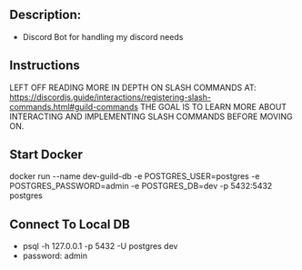 ## Description:

- Discord Bot for handling my discord needs

## Instructions

LEFT OFF READING MORE IN DEPTH ON SLASH COMMANDS AT: https://discordjs.guide/interactions/registering-slash-commands.html#guild-commands THE GOAL IS TO LEARN MORE ABOUT INTERACTING AND IMPLEMENTING SLASH COMMANDS BEFORE MOVING ON.

## Start Docker

docker run --name dev-guild-db -e POSTGRES_USER=postgres -e POSTGRES_PASSWORD=admin -e POSTGRES_DB=dev -p 5432:5432 postgres


## Connect To Local DB

- psql -h 127.0.0.1 -p 5432 -U postgres dev
- password: admin
